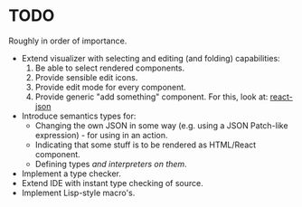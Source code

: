 # TODO

Roughly in order of importance.

* Extend visualizer with selecting and editing (and folding) capabilities:
	1. Be able to select rendered components.
	2. Provide sensible edit icons.
	3. Provide edit mode for every component.
	4. Provide generic "add something" component.
	For this, look at: [react-json](https://github.com/arqex/react-json)
* Introduce semantics types for:
	* Changing the own JSON in some way (e.g. using a JSON Patch-like expression) - for using in an action.
	* Indicating that some stuff is to be rendered as HTML/React component.
	* Defining types *and interpreters on them*.
* Implement a type checker.
* Extend IDE with instant type checking of source.
* Implement Lisp-style macro's.

